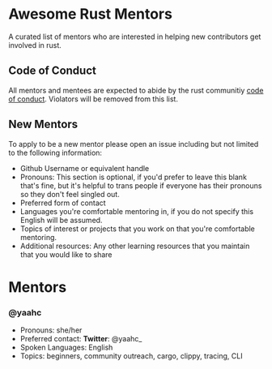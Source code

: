 # Awesome Rust Mentors

A curated list of mentors who are interested in helping new contributors get involved in rust.

## Code of Conduct

All mentors and mentees are expected to abide by the rust communitiy [code of conduct](https://github.com/rust-lang/rust/blob/master/CODE_OF_CONDUCT.md). Violators will be removed from this list.

## New Mentors

To apply to be a new mentor please open an issue including but not limited to the following information:

* Github Username or equivalent handle
* Pronouns: This section is optional, if you'd prefer to leave this blank that's fine, but it's helpful to trans people if everyone has their pronouns so they don't feel singled out.
* Preferred form of contact
* Languages you're comfortable mentoring in, if you do not specify this English will be assumed.
* Topics of interest or projects that you work on that you're comfortable mentoring.
* Additional resources: Any other learning resources that you maintain that you would like to share

# Mentors

### @yaahc
* Pronouns: she/her
* Preferred contact: **Twitter**: @yaahc_
* Spoken Languages: English
* Topics: beginners, community outreach, cargo, clippy, tracing, CLI
